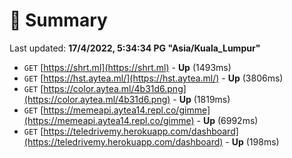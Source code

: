 # 📖 Summary
Last updated: **17/4/2022, 5:34:34 PG "Asia/Kuala_Lumpur"**

- `GET` [https://shrt.ml](https://shrt.ml) - **Up** (1493ms)
- `GET` [https://hst.aytea.ml/](https://hst.aytea.ml/) - **Up** (3806ms)
- `GET` [https://color.aytea.ml/4b31d6.png](https://color.aytea.ml/4b31d6.png) - **Up** (1819ms)
- `GET` [https://memeapi.aytea14.repl.co/gimme](https://memeapi.aytea14.repl.co/gimme) - **Up** (6992ms)
- `GET` [https://teledrivemy.herokuapp.com/dashboard](https://teledrivemy.herokuapp.com/dashboard) - **Up** (198ms)
